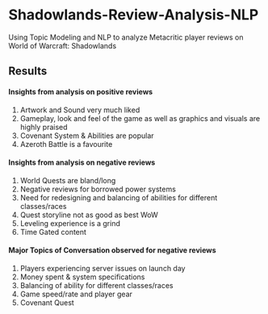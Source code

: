 # Shadowlands-Review-Analysis-NLP
Using Topic Modeling and NLP to analyze Metacritic player reviews on World of Warcraft: Shadowlands

## Results

#### Insights from analysis on positive reviews  
1. Artwork and Sound very much liked  
2. Gameplay, look and feel of the game as well as graphics and visuals are highly praised  
3. Covenant System & Abilities are popular  
4. Azeroth Battle is a favourite  
  
#### Insights from analysis on negative reviews  
1. World Quests are bland/long  
2. Negative reviews for borrowed power systems  
3. Need for redesigning and balancing of abilities for different classes/races  
4. Quest storyline not as good as best WoW  
5. Leveling experience is a grind  
6. Time Gated content  

#### Major Topics of Conversation observed for negative reviews  
1. Players experiencing server issues on launch day  
2. Money spent & system specifications  
3. Balancing of ability for different classes/races  
4. Game speed/rate and player gear  
5. Covenant Quest  
